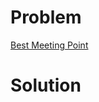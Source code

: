 
# Problem





[Best Meeting Point](https://leetcode.com/problems/best-meeting-point)

# Solution



